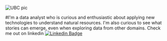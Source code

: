 ![UBC pic](https://user-images.githubusercontent.com/65369888/167653882-80d450c8-e5ce-45f9-ab38-3807dfa8494e.jpg)

#I'm a data analyst who is curious and enthusiastic about applying new technologies to understand natural resources. I'm also curious to see what stories can emerge, even when exploring data from other domains. Check me out on linkedin [![Linkedin Badge](https://img.shields.io/badge/-kakbar-blue?style=flat&logo=Linkedin&logoColor=white)](https://www.linkedin.com/in/andre-hernandez-rivera/)
